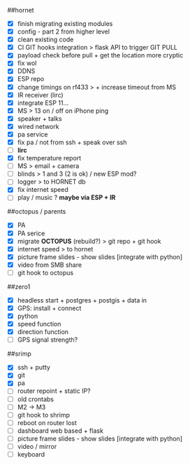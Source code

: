 ##hornet
- [x] finish migrating existing modules
- [x] config - part 2 from higher level
- [x] clean existing code
- [x] CI GIT hooks integration > flask API to trigger GIT PULL
- [x] payload check before pull + get the location more cryptic
- [x] fix wol
- [x] DDNS
- [x] ESP repo
- [x] change timings on rf433 > + increase timeout from MS
- [x] IR receiver (lirc)
- [x] integrate ESP 11...
- [x] MS > 13 on / off on iPhone ping
- [x] speaker + talks
- [x] wired network
- [x] pa service
- [x] fix pa / not from ssh + speak over ssh
- [ ] **lirc**
- [x] fix temperature report
- [ ] MS > email + camera
- [ ] blinds > 1 and 3 (2 is ok) / new ESP mod?
- [ ] logger > to HORNET db
- [x] fix internet speed
- [ ] play / music ? __maybe via ESP + IR__

##octopus / parents
- [x] PA
- [x] PA serice
- [x] migrate **OCTOPUS** (rebuild?) > git repo + git hook
- [x] internet speed > to hornet
- [x] picture frame slides - show slides [integrate with python]
- [x] video from SMB share
- [ ] git hook to octopus

##zero1
- [x] headless start + postgres + postgis + data in
- [x] GPS: install + connect
- [x] python
- [x] speed function
- [x] direction function
- [ ] GPS signal strength?

##srimp
- [x] ssh + putty
- [x] git
- [x] pa
- [ ] router repoint + static IP?
- [ ] old crontabs
- [ ] M2 -> M3
- [ ] git hook to shrimp
- [ ] reboot on router lost
- [ ] dashboard web based + flask
- [ ] picture frame slides - show slides [integrate with python]
- [ ] video / mirror
- [ ] keyboard
